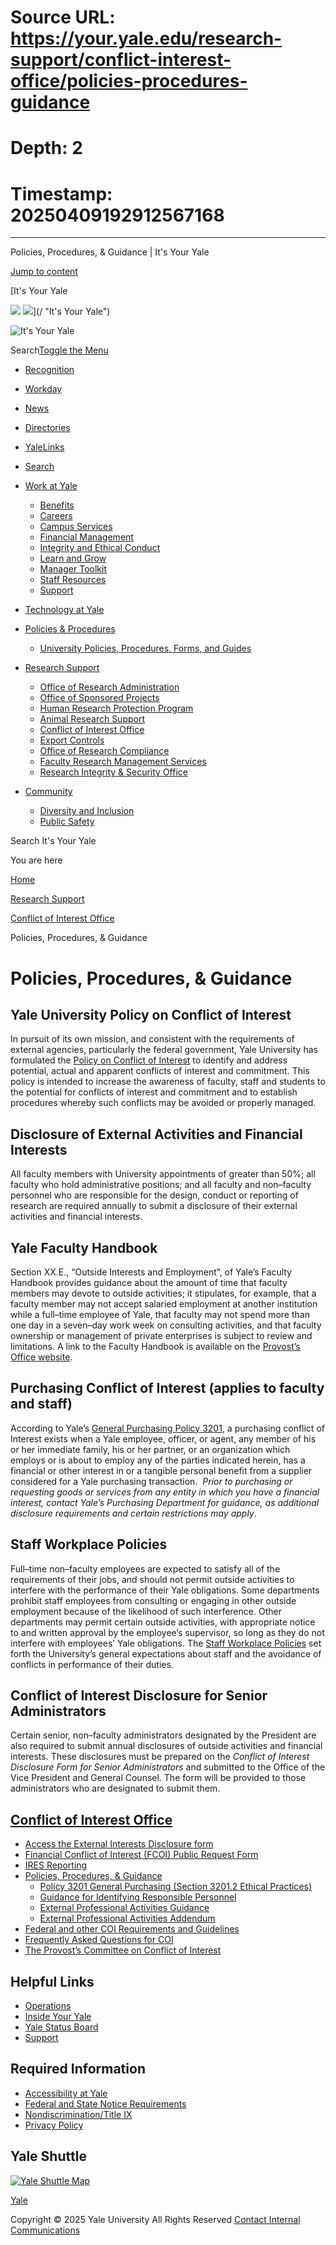 # Source URL: https://your.yale.edu/research-support/conflict-interest-office/policies-procedures-guidance
# Depth: 2
# Timestamp: 20250409192912567168

---

Policies, Procedures, & Guidance | It's Your Yale



[Jump to content](#content)

[It's Your Yale

![](/sites/all/themes/youryale/images/build/logo.png)
![](/sites/all/themes/youryale/images/build/logo-mobile.png)](/ "It's Your Yale")

![It's Your Yale](/sites/all/themes/youryale/images/build/logo-2x.png)

Search[Toggle the Menu](#)

* [Recognition](https://your.yale.edu/node/60157 "Recognition")
* [Workday](https://www.myworkday.com/yale "Workday")
* [News](http://news.yale.edu/ "News")
* [Directories](https://directory.yale.edu/)
* [YaleLinks](/yale-links)
* [Search](/search/node)

* [Work at Yale](/work-yale)
  + [Benefits](/work-yale/benefits "Benefits")
  + [Careers](/work-yale/careers)
  + [Campus Services](/work-yale/campus-services)
  + [Financial Management](/work-yale/financial-management)
  + [Integrity and Ethical Conduct](/work-yale/supporting-yales-culture-integrity-and-ethical-conduct)
  + [Learn and Grow](/work-yale/learn-grow)
  + [Manager Toolkit](/work-yale/manager-toolkit)
  + [Staff Resources](/work-yale/staff-resources)
  + [Support](/work-yale/support)
* [Technology at Yale](/technology)
* [Policies & Procedures](/policies-procedures)
  + [University Policies, Procedures, Forms, and Guides](/university-policies-procedures-forms-and-guides)
* [Research Support](/research-support)
  + [Office of Research Administration](/research-support/office-research-administration)
  + [Office of Sponsored Projects](/research-support/office-sponsored-projects)
  + [Human Research Protection Program](/research-support/human-research-protection-program "Human Research")
  + [Animal Research Support](/research-support/animal-research-support "Animal Research")
  + [Conflict of Interest Office](/research-support/conflict-interest-office)
  + [Export Controls](/research-support/export-controls)
  + [Office of Research Compliance](/research-support/office-research-compliance)
  + [Faculty Research Management Services](/research-support/faculty-research-management-services)
  + [Research Integrity & Security Office](/research-support/research-integrity-security-office)
* [Community](/community)
  + [Diversity and Inclusion](/community/diversity-and-inclusion)
  + [Public Safety](/community/public-safety)

Search It's Your Yale

You are here

[Home](/)

>

[Research Support](/research-support)

>

[Conflict of Interest Office](/research-support/conflict-interest-office)

>

Policies, Procedures, & Guidance

# Policies, Procedures, & Guidance



## Yale University Policy on Conflict of Interest

In pursuit of its own mission, and consistent with the requirements of external agencies, particularly the federal government, Yale University has formulated the [Policy on Conflict of Interest](/policies-procedures/other/yale-university-policy-conflict-interest) to identify and address potential, actual and apparent conflicts of interest and commitment. This policy is intended to increase the awareness of faculty, staff and students to the potential for conflicts of interest and commitment and to establish procedures whereby such conflicts may be avoided or properly managed.

## Disclosure of External Activities and Financial Interests

All faculty members with University appointments of greater than 50%; all faculty who hold administrative positions; and all faculty and non–faculty personnel who are responsible for the design, conduct or reporting of research are required annually to submit a disclosure of their external activities and financial interests.

## Yale Faculty Handbook

Section XX.E., “Outside Interests and Employment”, of Yale’s Faculty Handbook provides guidance about the amount of time that faculty members may devote to outside activities; it stipulates, for example, that a faculty member may not accept salaried employment at another institution while a full–time employee of Yale, that faculty may not spend more than one day in a seven–day work week on consulting activities, and that faculty ownership or management of private enterprises is subject to review and limitations. A link to the Faculty Handbook is available on the [Provost’s Office website](http://provost.yale.edu/faculty-handbook).

## Purchasing Conflict of Interest (applies to faculty and staff)

According to Yale’s [General Purchasing Policy 3201](https://your.yale.edu/policies-procedures/policies/3201-general-purchasing), a purchasing conflict of Interest exists when a Yale employee, officer, or agent, any member of his or her immediate family, his or her partner, or an organization which employs or is about to employ any of the parties indicated herein, has a financial or other interest in or a tangible personal benefit from a supplier considered for a Yale purchasing transaction.  *Prior to purchasing or requesting goods or services from any entity in which you have a financial interest, contact Yale’s Purchasing Department for guidance, as additional disclosure requirements and certain restrictions may apply*.

## Staff Workplace Policies

Full–time non–faculty employees are expected to satisfy all of the requirements of their jobs, and should not permit outside activities to interfere with the performance of their Yale obligations. Some departments prohibit staff employees from consulting or engaging in other outside employment because of the likelihood of such interference. Other departments may permit certain outside activities, with appropriate notice to and written approval by the employee’s supervisor, so long as they do not interfere with employees’ Yale obligations. The [Staff Workplace Policies](/work-yale/staff-workplace-policies) set forth the University’s general expectations about staff and the avoidance of conflicts in performance of their duties.

## Conflict of Interest Disclosure for Senior Administrators

Certain senior, non–faculty administrators designated by the President are also required to submit annual disclosures of outside activities and financial interests. These disclosures must be prepared on the *Conflict of Interest Disclosure Form for Senior Administrators* and submitted to the Office of the Vice President and General Counsel. The form will be provided to those administrators who are designated to submit them.

## [Conflict of Interest Office](/research-support/conflict-interest-office)

* [Access the External Interests Disclosure form](https://ires.yale.edu/)
* [Financial Conflict of Interest (FCOI) Public Request Form](https://fcoirequest.yale.edu/)
* [IRES Reporting](https://your.yale.edu/research-support/office-research-administration/research-enterprise-reporting)
* [Policies, Procedures, & Guidance](/research-support/conflict-interest-office/policies-procedures-guidance)
  + [Policy 3201 General Purchasing (Section 3201.2 Ethical Practices)](/policies-procedures/policies/3201-general-purchasing)
  + [Guidance for Identifying Responsible Personnel](/research-support/conflict-interest-office/policies-procedures-guidance/update-responsible-personnel)
  + [External Professional Activities Guidance](https://provost.yale.edu/policies/external-professional-activities-guidance)
  + [External Professional Activities Addendum](https://provost.yale.edu/policies/external-professional-activities-guidance/external-professional-activity-agreement-0)
* [Federal and other COI Requirements and Guidelines](/research-support/conflict-interest-office/federal-and-other-coi-requirements-and-guidelines)
* [Frequently Asked Questions for COI](/research-support/conflict-interest-office/frequently-asked-questions-coi)
* [The Provost’s Committee on Conflict of Interest](/research-support/conflict-interest-office/provosts-committee-conflict-interest-coi-committee)

## Helpful Links

* [Operations](/operations)
* [Inside Your Yale](https://yaleedu.sharepoint.com/sites/inside-your-yale)
* [Yale Status Board](https://statusboard.apps.yale.edu/)
* [Support](/work-yale/support)

## Required Information

* [Accessibility at Yale](https://usability.yale.edu/web-accessibility/accessibility-yale)
* [Federal and State Notice Requirements](/federal-and-state-notice-requirements)
* [Nondiscrimination/Title IX](https://www.yale.edu/nondiscrimination)
* [Privacy Policy](https://www.yale.edu/privacy-policy)

## Yale Shuttle

[![Yale Shuttle Map](/sites/default/files/images/shuttle-routes-web.png)](/work-yale/campus-services/yale-transit/shuttle)

[Yale](http://www.yale.edu)

Copyright © 2025 Yale University All Rights Reserved [Contact Internal Communications](/contact-us)